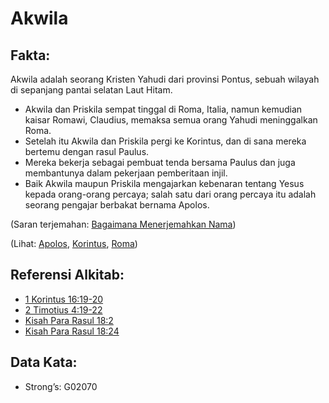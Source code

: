 # Akwila

## Fakta:

Akwila adalah seorang Kristen Yahudi dari provinsi Pontus, sebuah wilayah di sepanjang pantai selatan Laut Hitam.

* Akwila dan Priskila sempat tinggal di Roma, Italia, namun kemudian kaisar Romawi, Claudius, memaksa semua orang Yahudi meninggalkan Roma.
* Setelah itu Akwila dan Priskila pergi ke Korintus, dan di sana mereka bertemu dengan rasul Paulus.
* Mereka bekerja sebagai pembuat tenda bersama Paulus dan juga membantunya dalam pekerjaan pemberitaan injil.
* Baik Akwila maupun Priskila mengajarkan kebenaran tentang Yesus kepada orang-orang percaya; salah satu dari orang percaya itu adalah seorang pengajar berbakat bernama Apolos.

(Saran terjemahan: [Bagaimana Menerjemahkan Nama](rc://en/ta/man/translate/translate-names))

(Lihat: [Apolos](../names/apollos.md), [Korintus](../names/corinth.md), [Roma](../names/rome.md))

## Referensi Alkitab:

* [1 Korintus 16:19-20](rc://en/tn/help/1co/16/19)
* [2 Timotius 4:19-22](rc://en/tn/help/2ti/04/19)
* [Kisah Para Rasul 18:2](rc://en/tn/help/act/18/02)
* [Kisah Para Rasul 18:24](rc://en/tn/help/act/18/24)

## Data Kata:

* Strong’s: G02070
